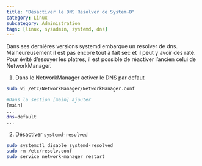 ```yaml
---
title: "Désactiver le DNS Resolver de System-D"
category: Linux
subcategory: Administration
tags: [linux, sysadmin, systemd, dns]
---
```


Dans ses dernières versions systemd embarque un resolver de dns. Malheureusement il est pas encore tout à fait sec et il peut y avoir des raté. Pour évité d’essuyer les platres, il est possible de réactiver l’ancien celui de NetworkManager.

<!-- more -->

1. Dans le NetworkManager activer le DNS par defaut

```bash
sudo vi /etc/NetworkManager/NetworkManager.conf

#Dans la section [main] ajouter
[main]
...
dns=default
...
```

2. Désactiver `systemd-resolved`

```bash
sudo systemctl disable systemd-resolved
sudo rm /etc/resolv.conf
sudo service network-manager restart
```

